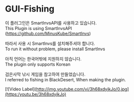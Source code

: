 # GUI-Fishing
이 플러그인은 SmartInvsAPI를 사용하고 있습니다.  
This Plugin is using SmartInvsAPI (https://github.com/MinusKube/SmartInvs)


따라서 사용 시 SmartInvs를 설치해주셔야 합니다.  
To run it without problem, please install SmartInvs  

아직 언어는 한국어밖에 지원하지 않습니다.  
The plugin only supports Korean  

검은사막 낚시 게임을 참고하여 만들었습니다.  
I referred to fishing in BlackDesert, When making the plugin.


[![Video Label](http://img.youtube.com/vi/3h68xdyjkJo/0.jpg](https:/youtu.be/3h68xdyjkJo)
